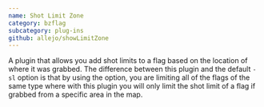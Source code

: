 ```yaml
---
name: Shot Limit Zone
category: bzflag
subcategory: plug-ins
github: allejo/showLimitZone
---
```


A plugin that allows you add shot limits to a flag based on the location of where it was grabbed. The difference between this plugin and the default `-sl` option is that by using the option, you are limiting all of the flags of the same type where with this plugin you will only limit the shot limit of a flag if grabbed from a specific area in the map.
